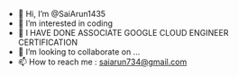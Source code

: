 - 👋 Hi, I’m @SaiArun1435
- 👀 I’m interested in coding
- 🌱 I HAVE DONE ASSOCIATE GOOGLE CLOUD ENGINEER CERTIFICATION
- 💞️ I’m looking to collaborate on ...
- 📫 How to reach me : saiarun734@gmail.com

<!---
SaiArun1435/SaiArun1435 is a ✨ special ✨ repository because its `README.md` (this file) appears on your GitHub profile.
You can click the Preview link to take a look at your changes.
--->
